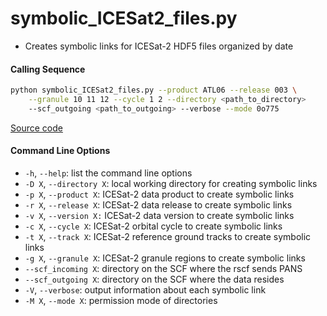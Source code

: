 symbolic_ICESat2_files.py
=========================

 - Creates symbolic links for ICESat-2 HDF5 files organized by date

#### Calling Sequence
```bash
python symbolic_ICESat2_files.py --product ATL06 --release 003 \
    --granule 10 11 12 --cycle 1 2 --directory <path_to_directory>
    --scf_outgoing <path_to_outgoing> --verbose --mode 0o775
```
[Source code](https://github.com/tsutterley/read-ICESat-2/blob/main/scripts/symbolic_ICESat2_files.py)  

#### Command Line Options
 - `-h`, `--help`: list the command line options
 - `-D X`, `--directory X`: local working directory for creating symbolic links
 - `-p X`, `--product X`: ICESat-2 data product to create symbolic links
 - `-r X`, `--release X`: ICESat-2 data release to create symbolic links
 - `-v X`, `--version X:` ICESat-2 data version to create symbolic links
 - `-c X`, `--cycle X`: ICESat-2 orbital cycle to create symbolic links  
 - `-t X`, `--track X`: ICESat-2 reference ground tracks to create symbolic links
 - `-g X`, `--granule X`: ICESat-2 granule regions to create symbolic links
 - `--scf_incoming X`: directory on the SCF where the rscf sends PANS
 - `--scf_outgoing X`: directory on the SCF where the data resides
 - `-V`, `--verbose`: output information about each symbolic link
 - `-M X`, `--mode X`: permission mode of directories
